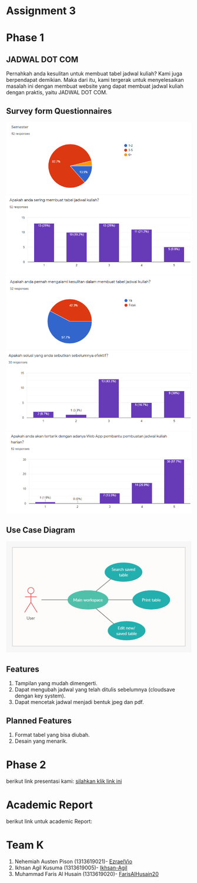 # Assignment 3

# Phase 1

## JADWAL DOT COM
Pernahkah anda kesulitan untuk membuat tabel jadwal kuliah? Kami juga berpendapat demikian. Maka dari itu, kami tergerak untuk menyelesaikan masalah ini dengan membuat website yang dapat membuat jadwal kuliah dengan praktis, yaitu JADWAL DOT COM.

## Survey form Questionnaires

<img src="Dokumentasi/chart1.png"/>

<img src="Dokumentasi/chart2.png"/>

<img src="Dokumentasi/chart3.png"/>

<img src="Dokumentasi/chart4.png"/>

<img src="Dokumentasi/chart5.png"/>

## Use Case Diagram
<img src="Dokumentasi/use_case_diagram.jpeg"/>

## Features
1. Tampilan yang mudah dimengerti.
2. Dapat mengubah jadwal yang telah ditulis sebelumnya (cloudsave dengan key system).
3. Dapat mencetak jadwal menjadi bentuk jpeg dan pdf.

## Planned Features 
1. Format tabel yang bisa diubah.
2. Desain yang menarik.

# Phase 2
berikut link presentasi kami: [silahkan klik link ini](https://youtu.be/MM-FzABsrAM)

# Academic Report
berikut link untuk academic Report:

# Team K
1. Nehemiah Austen Pison (1313619021)- [EzraelVio](https://github.com/EzraelVio)
2. Ikhsan Agil Kusuma (1313619005)- [Ikhsan-Agil](https://github.com/Ikhsan-Agil)
3. Muhammad Faris Al Husain (1313619020)- [FarisAlHusain20](https://github.com/FarisAlHusain20)





